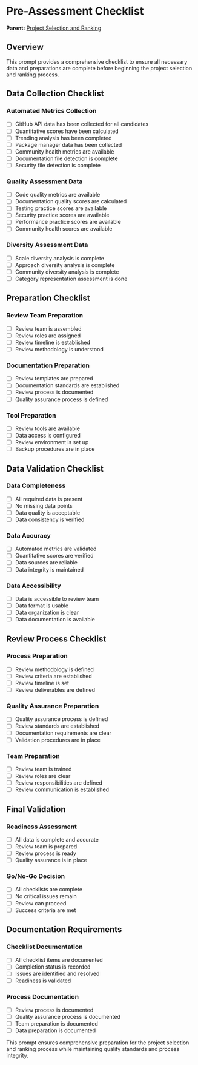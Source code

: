# Pre-Assessment Checklist

**Parent:** [Project Selection and Ranking](README.md)

## Overview

This prompt provides a comprehensive checklist to ensure all necessary data and preparations are complete before beginning the project selection and ranking process.

## Data Collection Checklist

### Automated Metrics Collection
- [ ] GitHub API data has been collected for all candidates
- [ ] Quantitative scores have been calculated
- [ ] Trending analysis has been completed
- [ ] Package manager data has been collected
- [ ] Community health metrics are available
- [ ] Documentation file detection is complete
- [ ] Security file detection is complete

### Quality Assessment Data
- [ ] Code quality metrics are available
- [ ] Documentation quality scores are calculated
- [ ] Testing practice scores are available
- [ ] Security practice scores are available
- [ ] Performance practice scores are available
- [ ] Community health scores are available

### Diversity Assessment Data
- [ ] Scale diversity analysis is complete
- [ ] Approach diversity analysis is complete
- [ ] Community diversity analysis is complete
- [ ] Category representation assessment is done

## Preparation Checklist

### Review Team Preparation
- [ ] Review team is assembled
- [ ] Review roles are assigned
- [ ] Review timeline is established
- [ ] Review methodology is understood

### Documentation Preparation
- [ ] Review templates are prepared
- [ ] Documentation standards are established
- [ ] Review process is documented
- [ ] Quality assurance process is defined

### Tool Preparation
- [ ] Review tools are available
- [ ] Data access is configured
- [ ] Review environment is set up
- [ ] Backup procedures are in place

## Data Validation Checklist

### Data Completeness
- [ ] All required data is present
- [ ] No missing data points
- [ ] Data quality is acceptable
- [ ] Data consistency is verified

### Data Accuracy
- [ ] Automated metrics are validated
- [ ] Quantitative scores are verified
- [ ] Data sources are reliable
- [ ] Data integrity is maintained

### Data Accessibility
- [ ] Data is accessible to review team
- [ ] Data format is usable
- [ ] Data organization is clear
- [ ] Data documentation is available

## Review Process Checklist

### Process Preparation
- [ ] Review methodology is defined
- [ ] Review criteria are established
- [ ] Review timeline is set
- [ ] Review deliverables are defined

### Quality Assurance Preparation
- [ ] Quality assurance process is defined
- [ ] Review standards are established
- [ ] Documentation requirements are clear
- [ ] Validation procedures are in place

### Team Preparation
- [ ] Review team is trained
- [ ] Review roles are clear
- [ ] Review responsibilities are defined
- [ ] Review communication is established

## Final Validation

### Readiness Assessment
- [ ] All data is complete and accurate
- [ ] Review team is prepared
- [ ] Review process is ready
- [ ] Quality assurance is in place

### Go/No-Go Decision
- [ ] All checklists are complete
- [ ] No critical issues remain
- [ ] Review can proceed
- [ ] Success criteria are met

## Documentation Requirements

### Checklist Documentation
- [ ] All checklist items are documented
- [ ] Completion status is recorded
- [ ] Issues are identified and resolved
- [ ] Readiness is validated

### Process Documentation
- [ ] Review process is documented
- [ ] Quality assurance process is documented
- [ ] Team preparation is documented
- [ ] Data preparation is documented

This prompt ensures comprehensive preparation for the project selection and ranking process while maintaining quality standards and process integrity.
